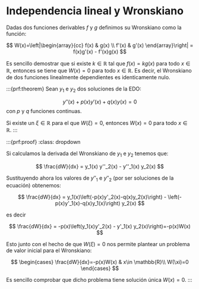 # Independencia lineal y Wronskiano

Dadas dos funciones derivables $f$ y $g$ definimos su Wronskiano como la función:

$$
W(x)=\left|\begin{array}{cc}
f(x) & g(x) \\
f'(x) & g'(x) 
\end{array}\right| = f(x)g'(x) - f'(x)g(x)
$$

Es sencillo demostrar que si existe $k\in\mathbb{R}$ tal que $f(x)=kg(x)$ para todo $x\in\mathbb{R}$, entonces se tiene que $W(x)=0$ para todo $x\in\mathbb{R}$. Es decir, el Wronskiano de dos funciones linealmente dependientes es identicamente nulo. 


:::{prf:theorem}
Sean $y_1$ e $y_2$ dos soluciones de la EDO:

$$
y''(x) + p(x)y'(x) + q(x)y(x) = 0
$$
con $p$ y $q$ funciones continuas.

Si existe un $\xi\in\mathbb{R}$ para el que $W(\xi)=0$, entonces $W(x)=0$ para todo $x\in\mathbb{R}$. 
:::

:::{prf:proof}
:class: dropdown

Si calculamos la derivada del Wronskiano de $y_1$ e $y_2$ tenemos que:

$$
\frac{dW}{dx} = y_1(x) y''_2(x) - y''_1(x) y_2(x)
$$

Sustituyendo ahora los valores de $y''_1$ e $y''_2$ (por ser soluciones de la ecuación) obtenemos:

$$
\frac{dW}{dx} = y_1(x)\left(-p(x)y'_2(x)-q(x)y_2(x)\right) - \left(-p(x)y'_1(x)-q(x)y_1(x)\right) y_2(x)
$$

es decir

$$
\frac{dW}{dx} = -p(x)\left(y_1(x)y'_2(x) - y'_1(x) y_2(x)\right)=-p(x)W(x)
$$

Esto junto con el hecho de que $W(\xi)=0$ nos permite plantear un problema de valor inicial para el Wronskiano:

$$
\begin{cases}
\frac{dW}{dx}=-p(x)W(x) & x\in \mathbb{R}\\
W(\xi)=0
\end{cases}
$$

Es sencillo comprobar que dicho problema tiene solución única $W(x)=0$.
:::
